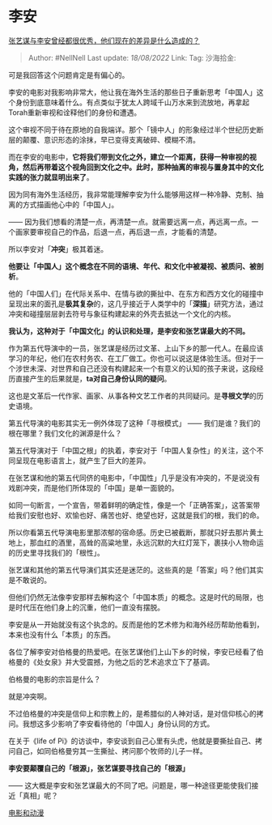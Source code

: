 # 李安

[张艺谋与李安曾经都很优秀，他们现在的差异是什么造成的？](https://www.zhihu.com/question/20571696/answer/660007810)

> Author: #NellNell
> Last update: *18/08/2022*
> Link:
> Tag:
> 沙海拾金:

可是我回答这个问题肯定是有偏心的。

李安的电影对我影响非常大，他让我在海外生活的那些日子重新思考「中国人」这个身份到底意味着什么。有点类似于犹太人跨域千山万水来到流放地，再拿起Torah重新审视和诠释他们的身份和遭遇。

这个审视不同于待在原地的自我端详。那个「镜中人」的形象经过半个世纪历史断层的颠覆、意识形态的涂抹，早已变得支离破碎、模糊不清。

而在李安的电影中，**它将我们带到文化之外，建立一个距离，获得一种审视的视角，然后再带着这个视角回到文化之中。此时，那种抽离的审视与置身其中的文化实践的张力就显明出来了**。

因为同有海外生活经历，我非常能理解李安为什么能够用这样一种冷静、克制、抽离的方式描画他心中的「中国人」。

—— 因为我们想看的清楚一点，再清楚一点。就需要远离一点，再远离一点。一个画家要审视自己的作品，后退一点，再后退一点，才能看的清楚。

所以李安对「**冲突**」极其着迷。

**他要让「中国人」这个概念在不同的语境、年代、和文化中被凝视、被质问、被剖析**。

他的「中国人们」在代际关系中、在情与欲的撕扯中、在东方和西方文化的碰撞中呈现出来的面孔是**极其复杂**的，这几乎接近于人类学中的「**深描**」研究方法，通过冲突和碰撞层层剥去符号与象征构建起来的外壳去抵达一个文化的内核。

**我认为，这种对于「中国文化」的认识和处理，是李安和张艺谋最大的不同。**

作为第五代导演中的一员，张艺谋是经历过文革、上山下乡的那一代人。在最应该学习的年纪，他们在农村务农、在工厂做工。你也可以说这是体验生活。但对于一个涉世未深、对世界和自己还没有构建起来一个有意义的认知的孩子来说，这段经历直接产生的后果就是，**ta对自己身份认同的疑问**。

这也是文革后一代作家、画家、从事各种文艺工作者的共同疑问。是**寻根文学**的历史语境。

第五代导演的电影其实无一例外体现了这种「寻根模式」 —— 我们是谁？我们的根在哪里？我们文化的渊源是什么？

第五代导演对于「中国之根」的执着，李安对于「中国人复杂性」的关注，这个不同呈现在电影语言上，就产生了巨大的差异。

在张艺谋和他的第五代同侪的电影中，「中国性」几乎是没有冲突的，不是说没有戏剧冲突，而是他们所体现的「中国」是单一面貌的。

如同一句断言，一个宣告，带着鲜明的确定性，像是一个「正确答案」，这答案带给我们安慰也好、欢愉也好、痛苦也好、绝望也好，这就是我们的根，我们的命。

所以你看第五代导演电影里那浓郁的宿命感。历史已被截断，那就只好去那片黄土地上，那血红的酒里，高耸的高粱地里，永远沉默的大红灯笼下，裹挟小人物命运的历史里寻找我们的「根性」。

张艺谋和其他的第五代导演们其实还是迷茫的。这些真的是「答案」吗？他们其实是不敢说的。

但他们仍然无法像李安那样去解构这个「中国本质」的概念。这是时代的局限，也是时代压在他们身上的沉重，他们一直没有摆脱。

李安是从一开始就没有这个执念的。反而是他的艺术修为和海外经历帮助他看到，本来也没有什么「本质」的东西。

各位了解李安对伯格曼的热爱吧。在张艺谋他们上山下乡的时候，李安已经看了伯格曼的《处女泉》并大受震撼，为他之后的艺术追求立下了基调。

伯格曼的电影的宗旨是什么？

就是冲突啊。

不过伯格曼的冲突是信仰上和宗教上的，是希腊似的人神对话，是对信仰核心的拷问。我想这多少影响了李安看待他的「中国人」身份认同的方式。

在关于《life of Pi》的访谈中，李安谈到自己心里有头虎，他就是要撕扯自己、拷问自己，如同伯格曼穷其一生撕扯、拷问那个牧师的儿子一样。

**李安要颠覆自己的「根源」，张艺谋要寻找自己的「根源」**

—— 这大概是李安和张艺谋最大的不同了吧。问题是，哪一种途径更能使我们接近「真相」呢？

[电影和动漫](https://www.zhihu.com/collection/313818721)

